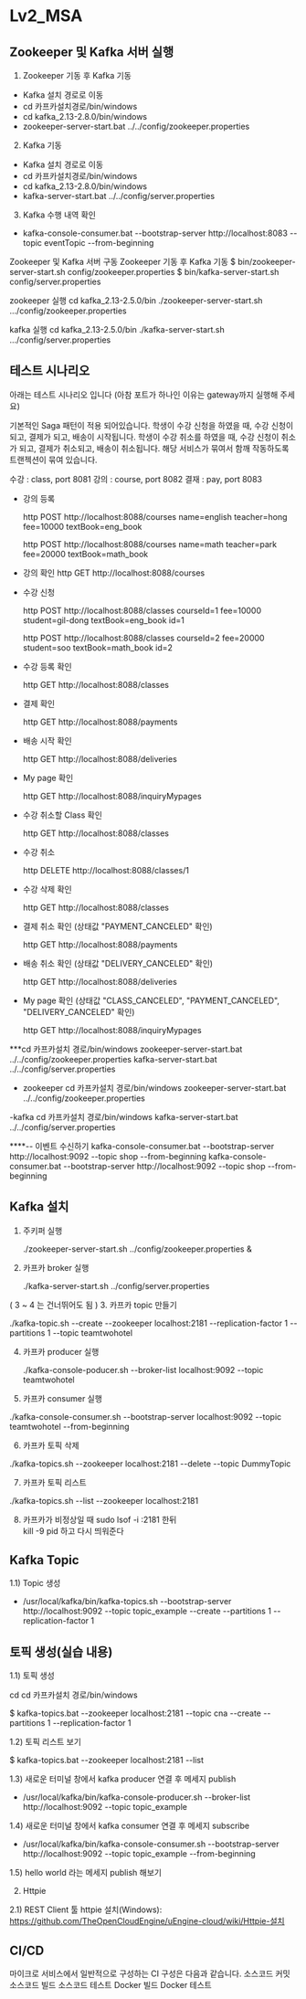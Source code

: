 # Lv2_MSA

## Zookeeper 및 Kafka 서버 실행
 1. Zookeeper 기동 후 Kafka 기동
   - Kafka 설치 경로로 이동
   - cd 카프카설치경로/bin/windows
   - cd kafka_2.13-2.8.0/bin/windows
   - zookeeper-server-start.bat ../../config/zookeeper.properties

2. Kafka 기동
  - Kafka 설치 경로로 이동
  - cd 카프카설치경로/bin/windows
  - cd kafka_2.13-2.8.0/bin/windows
  - kafka-server-start.bat ../../config/server.properties

 3. Kafka 수행 내역 확인
  
   - kafka-console-consumer.bat --bootstrap-server http://localhost:8083 --topic eventTopic --from-beginning

Zookeeper 및 Kafka 서버 구동
Zookeeper 기동 후 Kafka 기동
$ bin/zookeeper-server-start.sh config/zookeeper.properties
$ bin/kafka-server-start.sh config/server.properties

zookeeper 실행
cd kafka_2.13-2.5.0/bin
./zookeeper-server-start.sh …/config/zookeeper.properties

kafka 실행
cd kafka_2.13-2.5.0/bin
./kafka-server-start.sh …/config/server.properties

## 테스트 시나리오
아래는 테스트 시나리오 입니다 (아참 포트가 하나인 이유는 gateway까지 실행해 주세요)

기본적인 Saga 패턴이 적용 되어있습니다. 
학생이 수강 신청을 하였을 때, 수강 신청이 되고, 결제가 되고, 배송이 시작됩니다.
학생이 수강 취소를 하였을 때, 수강 신청이 취소가 되고, 결제가 취소되고, 배송이 취소됩니다.
해당 서비스가 묶여서 함깨 작동하도록 트랜젝션이 묶여 있습니다.

수강 : class, port 8081
강의 : course, port 8082
결재 : pay, port 8083


- 강의 등록
  
  http POST http://localhost:8088/courses name=english teacher=hong fee=10000 textBook=eng_book
  
  http POST http://localhost:8088/courses name=math teacher=park fee=20000 textBook=math_book

- 강의 확인
  http GET http://localhost:8088/courses

- 수강 신청
  
  http POST http://localhost:8088/classes courseId=1 fee=10000 student=gil-dong textBook=eng_book id=1

  http POST http://localhost:8088/classes courseId=2 fee=20000 student=soo textBook=math_book id=2

- 수강 등록 확인
  
  http GET http://localhost:8088/classes

- 결제 확인
  
  http GET http://localhost:8088/payments

- 배송 시작 확인
  
  http GET http://localhost:8088/deliveries

- My page 확인
  
  http GET http://localhost:8088/inquiryMypages

- 수강 취소할 Class 확인
  
  http GET http://localhost:8088/classes

- 수강 취소
  
  http DELETE http://localhost:8088/classes/1

- 수강 삭제 확인
  
  http GET http://localhost:8088/classes

- 결제 취소 확인 (상태값 "PAYMENT_CANCELED" 확인)
  
  http GET http://localhost:8088/payments

- 배송 취소 확인 (상태값 "DELIVERY_CANCELED" 확인)
  
  http GET http://localhost:8088/deliveries

- My page 확인 (상태값 "CLASS_CANCELED", "PAYMENT_CANCELED", "DELIVERY_CANCELED" 확인)
  
  http GET http://localhost:8088/inquiryMypages


***cd 카프카설치 경로/bin/windows
zookeeper-server-start.bat ../../config/zookeeper.properties
kafka-server-start.bat ../../config/server.properties

- zookeeper 
cd 카프카설치 경로/bin/windows
zookeeper-server-start.bat ../../config/zookeeper.properties	

-kafka
cd 카프카설치 경로/bin/windows
kafka-server-start.bat ../../config/server.properties

****-- 이벤트 수신하기
kafka-console-consumer.bat --bootstrap-server http://localhost:9092 --topic shop --from-beginning
kafka-console-consumer.bat --bootstrap-server http://localhost:9092 --topic shop --from-beginning

## Kafka 설치
1. 주키퍼 실행  
   
   ./zookeeper-server-start.sh ../config/zookeeper.properties &
   
2. 카프카 broker 실행  
   
   ./kafka-server-start.sh ../config/server.properties
   
( 3 ~ 4 는 건너뛰어도 됨 )
3. 카프카 topic 만들기  

   ./kafka-topic.sh --create --zookeeper localhost:2181 --replication-factor 1 --partitions 1 --topic teamtwohotel
   
4. 카프카 producer 실행  
 
   ./kafka-console-poducer.sh --broker-list localhost:9092 --topic teamtwohotel
    
5. 카프카 consumer 실행  
 
 ./kafka-console-consumer.sh --bootstrap-server localhost:9092 --topic teamtwohotel --from-beginning
    
6. 카프카 토픽 삭제
 
 ./kafka-topics.sh --zookeeper localhost:2181 --delete --topic DummyTopic
 
7. 카프카 토픽 리스트

 ./kafka-topics.sh --list --zookeeper localhost:2181
 
8. 카프카가 비정상일 때 
  sudo lsof -i :2181 한뒤  
  kill -9 pid 하고 다시 띄워준다


## Kafka Topic 

1.1) Topic 생성
  - /usr/local/kafka/bin/kafka-topics.sh --bootstrap-server http://localhost:9092 --topic topic_example --create --partitions 1 --replication-factor 1

## 토픽 생성(실습 내용)
1.1) 토픽 생성

cd cd 카프카설치 경로/bin/windows

$ kafka-topics.bat --zookeeper localhost:2181 --topic cna --create --partitions 1 --replication-factor 1

1.2) 토픽 리스트 보기

$ kafka-topics.bat --zookeeper localhost:2181 --list

1.3) 새로운 터미널 창에서 kafka producer 연결 후 메세지 publish

- /usr/local/kafka/bin/kafka-console-producer.sh --broker-list http://localhost:9092 --topic topic_example

1.4) 새로운 터미널 창에서 kafka consumer 연결 후 메세지 subscribe

- /usr/local/kafka/bin/kafka-console-consumer.sh --bootstrap-server http://localhost:9092 --topic topic_example --from-beginning

1.5) hello world 라는 메세지 publish 해보기



2. Httpie
 
2.1) REST Client 툴 httpie 설치(Windows): 
      https://github.com/TheOpenCloudEngine/uEngine-cloud/wiki/Httpie-설치
      
## CI/CD
마이크로 서비스에서 일반적으로 구성하는 CI 구성은 다음과 같습니다.
소스코드 커밋
소스코드 빌드
소스코드 테스트
Docker 빌드
Docker 테스트
